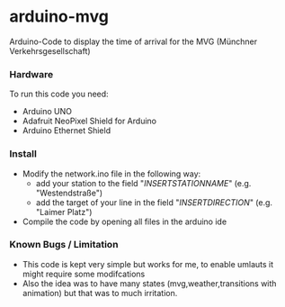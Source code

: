 # arduino-mvg
Arduino-Code to display the time of arrival for the MVG (Münchner Verkehrsgesellschaft)

### Hardware
To run this code you need:
  - Arduino UNO
  - Adafruit NeoPixel Shield for Arduino
  - Arduino Ethernet Shield
 
### Install

 - Modify the network.ino file in the following way:
   - add your station to the field "$INSERTSTATIONNAME$" (e.g. "Westendstraße")
   - add the target of your line in the field "$INSERTDIRECTION$" (e.g. "Laimer Platz")
  - Compile the code by opening all files in the arduino ide
  
### Known Bugs / Limitation
 - This code is kept very simple but works for me, to enable umlauts it might require some modifcations
 - Also the idea was to have many states (mvg,weather,transitions with animation) but that was to much irritation.
   
  

